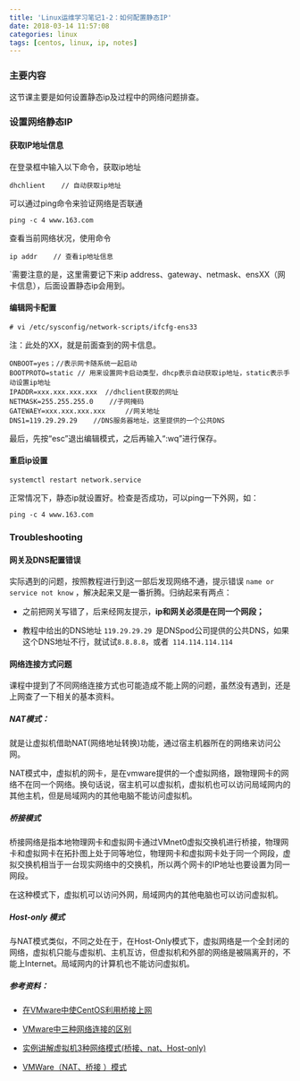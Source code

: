 ```yaml
---
title: 'Linux运维学习笔记1-2：如何配置静态IP'
date: 2018-03-14 11:57:08
categories: linux
tags: [centos, linux, ip, notes] 
---
```


### 主要内容

这节课主要是如何设置静态ip及过程中的网络问题排查。

### 设置网络静态IP

#### 获取IP地址信息

在登录框中输入以下命令，获取ip地址

```
dhchlient    // 自动获取ip地址
```

可以通过ping命令来验证网络是否联通

```
ping -c 4 www.163.com
```

查看当前网络状况，使用命令

```
ip addr    // 查看ip地址信息
```

`需要注意的是，这里需要记下来ip address、gateway、netmask、ensXX（网卡信息），后面设置静态ip会用到。

<!--more-->

#### 编辑网卡配置

```
# vi /etc/sysconfig/network-scripts/ifcfg-ens33
```
注：此处的XX，就是前面查到的网卡信息。

```
ONBOOT=yes；//表示网卡随系统一起启动
BOOTPROTO=static // 用来设置网卡启动类型，dhcp表示自动获取ip地址，static表示手动设置ip地址
IPADDR=xxx.xxx.xxx.xxx  //dhclient获取的网址
NETMASK=255.255.255.0    //子网掩码
GATEWAEY=xxx.xxx.xxx.xxx     //网关地址
DNS1=119.29.29.29    //DNS服务器地址，这里提供的一个公共DNS
```

最后，先按“esc”退出编辑模式，之后再输入“:wq”进行保存。


#### 重启ip设置

```
systemctl restart network.service

```
正常情况下，静态ip就设置好。检查是否成功，可以ping一下外网，如：

```
ping -c 4 www.163.com
```

### Troubleshooting

#### 网关及DNS配置错误

实际遇到的问题，按照教程进行到这一部后发现网络不通，提示错误 `name or service not know` ，解决起来又是一番折腾。归纳起来有两点：

* 之前把网关写错了，后来经网友提示，**ip和网关必须是在同一个网段；**

* 教程中给出的DNS地址 `119.29.29.29 `是DNSpod公司提供的公共DNS，如果这个DNS地址不行，就试试`8.8.8.8`，或者` 114.114.114.114`

#### 网络连接方式问题

课程中提到了不同网络连接方式也可能造成不能上网的问题，虽然没有遇到，还是上网查了一下相关的基本资料。

##### NAT模式：

就是让虚拟机借助NAT(网络地址转换)功能，通过宿主机器所在的网络来访问公网。

NAT模式中，虚拟机的网卡，是在vmware提供的一个虚拟网络，跟物理网卡的网络不在同一个网络。换句话说，宿主机可以虚拟机，虚拟机也可以访问局域网内的其他主机，但是局域网内的其他电脑不能访问虚拟机。


##### 桥接模式

桥接网络是指本地物理网卡和虚拟网卡通过VMnet0虚拟交换机进行桥接，物理网卡和虚拟网卡在拓扑图上处于同等地位，物理网卡和虚拟网卡处于同一个网段，虚拟交换机相当于一台现实网络中的交换机，所以两个网卡的IP地址也要设置为同一网段。

在这种模式下，虚拟机可以访问外网，局域网内的其他电脑也可以访问虚拟机。

##### Host-only 模式

与NAT模式类似，不同之处在于，在Host-Only模式下，虚拟网络是一个全封闭的网络，虚拟机只能与虚拟机、主机互访，但虚拟机和外部的网络是被隔离开的，不能上Internet。局域网内的计算机也不能访问虚拟机。


##### 参考资料：

* [在VMware中使CentOS利用桥接上网](https://blog.ttionya.com/article-1159.html)

* [VMware中三种网络连接的区别](https://www.cnblogs.com/rainman/archive/2013/05/06/3063925.html)

* [实例讲解虚拟机3种网络模式(桥接、nat、Host-only)](https://www.cnblogs.com/ggjucheng/archive/2012/08/19/2646007.html)

* [VMWare（NAT、桥接 ）模式](https://www.jianshu.com/p/ed73dd4bde19)

